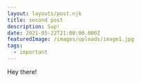 ```yaml
---
layout: layouts/post.njk
title: second post
description: Sup!
date: 2021-05-22T21:00:00.000Z
featuredImage: /images/uploads/image1.jpg
tags:
  - important
---
```

Hey there!